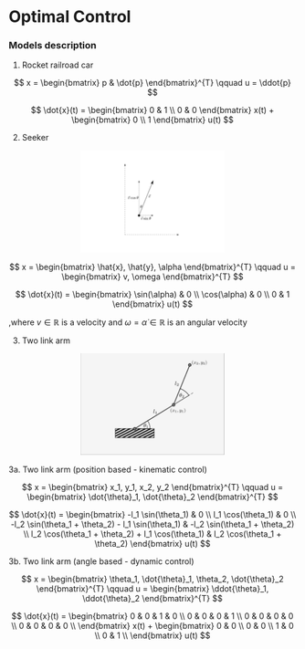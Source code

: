 # Optimal Control


### Models description

1. Rocket railroad car

$$
x = \begin{bmatrix}
    p & \dot{p}
\end{bmatrix}^{T}
\qquad
u = \ddot{p}
$$


$$
\dot{x}(t) = 
\begin{bmatrix} 
    0 & 1 \\ 
    0 & 0 
\end{bmatrix} x(t) + \begin{bmatrix} 
    0 \\ 
    1 
\end{bmatrix} u(t)
$$

2. Seeker

<p align="center">
<img src="figures/seeker.svg" width="50%" height="50%">
</p>

$$
x = 
\begin{bmatrix}
    \hat{x}, \hat{y}, \alpha
\end{bmatrix}^{T}
\qquad
u = \begin{bmatrix}
    v, \omega
\end{bmatrix}^{T}
$$

$$
\dot{x}(t) = 
\begin{bmatrix} 
    \sin(\alpha) & 0 \\
    \cos(\alpha) & 0 \\
    0            & 1
\end{bmatrix} 
u(t)
$$

,where
$v \in \mathbb{R}$ is a velocity and
$\omega = \dot{\alpha} \in \mathbb{R}$ is an angular velocity

3. Two link arm

<p align="center">
<img src="figures/two-link-arm.svg" width="50%" height="50%">
</p>

3a. Two link arm (position based - kinematic control)

$$
x = 
\begin{bmatrix}
    x_1, y_1, x_2, y_2
\end{bmatrix}^{T}
\qquad
u = \begin{bmatrix}
    \dot{\theta}_1, \dot{\theta}_2
\end{bmatrix}^{T}
$$

$$
\dot{x}(t) =
\begin{bmatrix}
    -l_1 \sin(\theta_1) & 0 \\ 
    l_1 \cos(\theta_1) & 0 \\
    -l_2 \sin(\theta_1 + \theta_2) - l_1 \sin(\theta_1) & -l_2 \sin(\theta_1 + \theta_2) \\ 
    l_2 \cos(\theta_1 + \theta_2) + l_1 \cos(\theta_1) & l_2 \cos(\theta_1 + \theta_2)
\end{bmatrix} 
u(t)
$$

3b. Two link arm (angle based - dynamic control)

$$
x = \begin{bmatrix}
    \theta_1, \dot{\theta}_1, \theta_2, \dot{\theta}_2
\end{bmatrix}^{T}
\qquad
u = \begin{bmatrix}
    \ddot{\theta}_1, \ddot{\theta}_2
\end{bmatrix}^{T}
$$

$$
\dot{x}(t) = 
\begin{bmatrix} 
    0 & 0 & 1 & 0 \\ 
    0 & 0 & 0 & 1 \\ 
    0 & 0 & 0 & 0 \\ 
    0 & 0 & 0 & 0 \\ 
\end{bmatrix} x(t) + \begin{bmatrix} 
    0 & 0 \\
    0 & 0 \\
    1 & 0 \\
    0 & 1 \\    
\end{bmatrix} 
u(t)
$$
